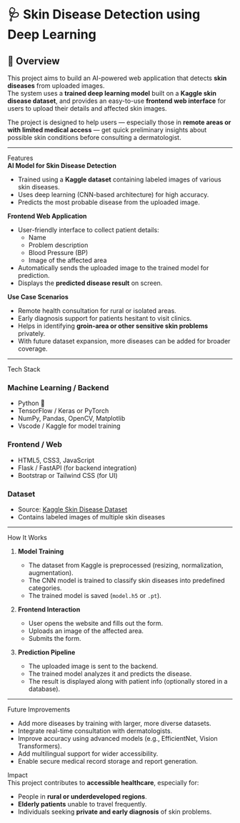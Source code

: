 # 🩺 Skin Disease Detection using Deep Learning  

## 📘 Overview  
This project aims to build an AI-powered web application that detects **skin diseases** from uploaded images.  
The system uses a **trained deep learning model** built on a **Kaggle skin disease dataset**, and provides an easy-to-use **frontend web interface** for users to upload their details and affected skin images.  

The project is designed to help users — especially those in **remote areas or with limited medical access** — get quick preliminary insights about possible skin conditions before consulting a dermatologist.

---

Features  
**AI Model for Skin Disease Detection**  
  - Trained using a **Kaggle dataset** containing labeled images of various skin diseases.  
  - Uses deep learning (CNN-based architecture) for high accuracy.  
  - Predicts the most probable disease from the uploaded image.  

**Frontend Web Application**  
  - User-friendly interface to collect patient details:  
    - Name    
    - Problem description  
    - Blood Pressure (BP)    
    - Image of the affected area  
  - Automatically sends the uploaded image to the trained model for prediction.  
  - Displays the **predicted disease result** on screen.  

**Use Case Scenarios**  
  - Remote health consultation for rural or isolated areas.  
  - Early diagnosis support for patients hesitant to visit clinics.  
  - Helps in identifying **groin-area or other sensitive skin problems** privately.  
  - With future dataset expansion, more diseases can be added for broader coverage.  

---

Tech Stack  

### **Machine Learning / Backend**
- Python 🐍  
- TensorFlow / Keras or PyTorch  
- NumPy, Pandas, OpenCV, Matplotlib  
- Vscode / Kaggle for model training  

### **Frontend / Web**
- HTML5, CSS3, JavaScript  
- Flask / FastAPI (for backend integration)  
- Bootstrap or Tailwind CSS (for UI)  

### **Dataset**
- Source: [Kaggle Skin Disease Dataset](https://www.kaggle.com/)  
- Contains labeled images of multiple skin diseases  

---

How It Works  

1. **Model Training**
   - The dataset from Kaggle is preprocessed (resizing, normalization, augmentation).  
   - The CNN model is trained to classify skin diseases into predefined categories.  
   - The trained model is saved (`model.h5` or `.pt`).  

2. **Frontend Interaction**
   - User opens the website and fills out the form.  
   - Uploads an image of the affected area.  
   - Submits the form.  

3. **Prediction Pipeline**
   - The uploaded image is sent to the backend.  
   - The trained model analyzes it and predicts the disease.  
   - The result is displayed along with patient info (optionally stored in a database).  

---

Future Improvements  
- Add more diseases by training with larger, more diverse datasets.  
- Integrate real-time consultation with dermatologists.  
- Improve accuracy using advanced models (e.g., EfficientNet, Vision Transformers).  
- Add multilingual support for wider accessibility.  
- Enable secure medical record storage and report generation.  

Impact  
This project contributes to **accessible healthcare**, especially for:  
- People in **rural or underdeveloped regions**.  
- **Elderly patients** unable to travel frequently.  
- Individuals seeking **private and early diagnosis** of skin problems.  


